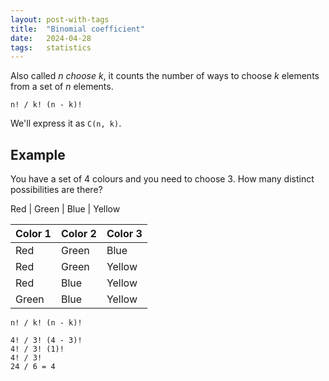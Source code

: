 ```yaml
---
layout: post-with-tags
title:  "Binomial coefficient"
date:   2024-04-28
tags:   statistics
---
```


Also called _n choose k_, it counts the number of ways to choose _k_ elements from a set of _n_ elements.

```
n! / k! (n - k)!
```

We'll express it as `C(n, k)`.


## Example

You have a set of 4 colours and you need to choose 3. How many distinct possibilities are there?

Red | Green | Blue | Yellow

Color 1 | Color 2 | Color 3
--- | --- | ---
Red | Green | Blue
Red | Green | Yellow
Red | Blue | Yellow
Green | Blue | Yellow

```
n! / k! (n - k)!
```

```
4! / 3! (4 - 3)!
4! / 3! (1)!
4! / 3!
24 / 6 = 4
```
